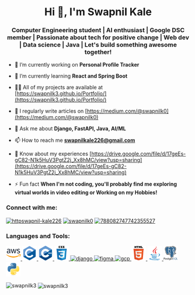 <h1 align="center">Hi 👋, I'm Swapnil Kale</h1>
<h3 align="center">Computer Engineering student | AI enthusiast | Google DSC member | Passionate about tech for positive change | Web dev | Data science | Java | Let's build something awesome together!</h3>

- 🔭 I’m currently working on **Personal Profile Tracker**

- 🌱 I’m currently learning **React and Spring Boot**

- 👨‍💻 All of my projects are available at [https://swapnilk3.github.io/Portfolio/](https://swapnilk3.github.io/Portfolio/)

- 📝 I regularly write articles on [https://medium.com/@swapnilk0](https://medium.com/@swapnilk0)

- 💬 Ask me about **Django, FastAPI, Java, AI/ML**

- 📫 How to reach me **swapnilkale226@gmail.com**

- 📄 Know about my experiences [https://drive.google.com/file/d/17geEs-gC82-N1k5HuV3PgtZ2j_Xx8hMC/view?usp=sharing](https://drive.google.com/file/d/17geEs-gC82-N1k5HuV3PgtZ2j_Xx8hMC/view?usp=sharing)

- ⚡ Fun fact **When I'm not coding, you'll probably find me exploring virtual worlds in video editing or Working on my Hobbies!**

<h3 align="left">Connect with me:</h3>
<p align="left">
  <div>
<a href="https://linkedin.com/in/httpswapnil-kale226" target="blank"><img align="center" src="https://raw.githubusercontent.com/rahuldkjain/github-profile-readme-generator/master/src/images/icons/Social/linked-in-alt.svg" alt="httpswapnil-kale226" height="30" width="40" /></a>
<a href="https://medium.com/swapnilk0" target="blank"><img align="center" src="https://raw.githubusercontent.com/rahuldkjain/github-profile-readme-generator/master/src/images/icons/Social/medium.svg" alt="swapnilk0" height="30" width="40" /></a>
<a href="https://discord.gg/788082747742355527" target="blank"><img align="center" src="https://raw.githubusercontent.com/rahuldkjain/github-profile-readme-generator/master/src/images/icons/Social/discord.svg" alt="788082747742355527" height="30" width="40" /></a>
</p>
  </div>
<h3 align="left">Languages and Tools:</h3>
<p align="left"> <a href="https://aws.amazon.com" target="_blank" rel="noreferrer"> <img src="https://raw.githubusercontent.com/devicons/devicon/master/icons/amazonwebservices/amazonwebservices-original-wordmark.svg" alt="aws" width="40" height="40"/> </a> <a href="https://www.cprogramming.com/" target="_blank" rel="noreferrer"> <img src="https://raw.githubusercontent.com/devicons/devicon/master/icons/c/c-original.svg" alt="c" width="40" height="40"/> </a> <a href="https://www.w3schools.com/cpp/" target="_blank" rel="noreferrer"> <img src="https://raw.githubusercontent.com/devicons/devicon/master/icons/cplusplus/cplusplus-original.svg" alt="cplusplus" width="40" height="40"/> </a> <a href="https://www.w3schools.com/css/" target="_blank" rel="noreferrer"> <img src="https://raw.githubusercontent.com/devicons/devicon/master/icons/css3/css3-original-wordmark.svg" alt="css3" width="40" height="40"/> </a> <a href="https://www.djangoproject.com/" target="_blank" rel="noreferrer"> <img src="https://cdn.worldvectorlogo.com/logos/django.svg" alt="django" width="40" height="40"/> </a> <a href="https://www.figma.com/" target="_blank" rel="noreferrer"> <img src="https://www.vectorlogo.zone/logos/figma/figma-icon.svg" alt="figma" width="40" height="40"/> </a> <a href="https://cloud.google.com" target="_blank" rel="noreferrer"> <img src="https://www.vectorlogo.zone/logos/google_cloud/google_cloud-icon.svg" alt="gcp" width="40" height="40"/> </a> <a href="https://www.w3.org/html/" target="_blank" rel="noreferrer"> <img src="https://raw.githubusercontent.com/devicons/devicon/master/icons/html5/html5-original-wordmark.svg" alt="html5" width="40" height="40"/> </a> <a href="https://www.java.com" target="_blank" rel="noreferrer"> <img src="https://raw.githubusercontent.com/devicons/devicon/master/icons/java/java-original.svg" alt="java" width="40" height="40"/> </a> <a href="https://www.postgresql.org" target="_blank" rel="noreferrer"> <img src="https://raw.githubusercontent.com/devicons/devicon/master/icons/postgresql/postgresql-original-wordmark.svg" alt="postgresql" width="40" height="40"/> </a> <a href="https://www.python.org" target="_blank" rel="noreferrer"> <img src="https://raw.githubusercontent.com/devicons/devicon/master/icons/python/python-original.svg" alt="python" width="40" height="40"/> </a> </p>

<p><img align="left" src="https://github-readme-stats.vercel.app/api/top-langs?username=swapnilk3&show_icons=true&locale=en&layout=compact" alt="swapnilk3" /></p>

<p>&nbsp;<img align="center" src="https://github-readme-stats.vercel.app/api?username=swapnilk3&show_icons=true&locale=en" alt="swapnilk3" /></p>

